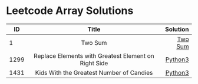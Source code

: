# Leetcode Array Solutions


| ID            | Title        | Solution  |
| ------------- |:-------------:| -----:|
| 1             |	Two Sum       | [Two Sum](https://github.com/devmins-code/Leetcode_Solutions/blob/master/Array/0001_Two_Sum.py)|
| 1299            |Replace Elements with Greatest Element on Right Side | [Python3](https://github.com/devmins-code/Leetcode_Solutions/blob/master/Array/1299_Replace_Elements_With_Greatest_Element_On_Right_Side.py)|
| 1431           |Kids With the Greatest Number of Candies | [Python3](https://github.com/devmins-code/Leetcode_Solutions/blob/master/Array/1431_Kids_With_The_Greatest_Number_Of_Candies.py)|